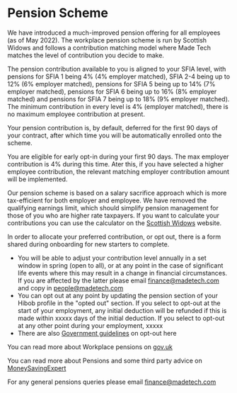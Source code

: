 # Pension Scheme

We have introduced a much-improved pension offering for all employees (as of May 2022). The workplace pension scheme is run by Scottish Widows and follows a contribution matching model where Made Tech matches the level of contribution you decide to make.

The pension contribution available to you is aligned to your SFIA level, with pensions for SFIA 1 being 4% (4% employer matched), SFIA 2-4 being up to 12% (6% employer matched), pensions for SFIA 5 being up to 14% (7% employer matched), pensions for SFIA 6 being up to 16% (8% employer matched) and pensions for SFIA 7 being up to 18% (9% employer matched). The minimum contribution in every level is 4% (employer matched), there is no maximum employee contribution at present.

Your pension contribution is, by default, deferred for the first 90 days of your contract, after which time you will be automatically enrolled onto the scheme. 

You are eligible for early opt-in during your first 90 days. The max employer contribution is 4% during this time. Ater this, if you have selected a higher employee contribution, the relevant matching employer contribution amount will be implemented.

Our pension scheme is based on a salary sacrifice approach which is more tax-efficient for both employer and employee. We have removed the qualifying earnings limit, which should simplify pension management for those of you who are higher rate taxpayers. If you want to calculate your contributions you can use the calculator on the [Scottish Widows](https://www.scottishwidows.co.uk/retirement/calculators-tools/how-do-you-pay-to-your-pension/salary-sacrifice/) website.

In order to allocate your preferred contribution, or opt out, there is a form shared during onboarding for new starters to complete. 

- You will be able to adjust your contribution level annually in a set window in spring (open to all), or at any point in the case of significant life events where this may result in a change in financial circumstances. If you are affected by the latter please email finance@madetech.com and copy in people@madetech.com
- You can opt out at any point by updating the pension section of your Hibob profile in the "opted out" section. If you select to opt-out at the start of your employment, any initial deduction will be refunded if this is made within xxxxx days of the initial deduction. If you select to opt-out at any other point during your employment, xxxxx
- There are also [Government guidelines](https://www.gov.uk/workplace-pensions/if-you-want-to-leave-your-workplace-pension-scheme) on opt-out here

You can read more about Workplace pensions on [gov.uk](https://www.gov.uk/workplace-pensions/about-workplace-pensions)

You can read more about Pensions and some third party advice on [MoneySavingExpert](http://www.moneysavingexpert.com/savings/discount-pensions)

For any general pensions queries please email finance@madetech.com
